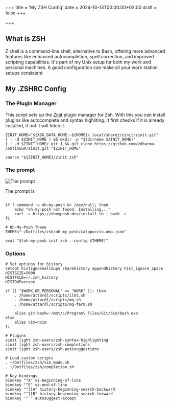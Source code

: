 +++
title = 'My ZSH Config'
date = 2024-10-13T00:00:00+02:00
draft = false
+++

+++
## What is ZSH

Z shell is a command-line shell, alternative to Bash, offering more advanced features like enhanced autocompletion, spell correction, and improved scripting capabilities. It's part of my Unix setup for both my work and personal machines. A good configuration can make all your work station setups consistent 

## My .ZSHRC Config

### The Plugin Manager

This script sets up the [Zinit](https://github.com/zdharma-continuum/zinit) plugin manager for Zsh. With this you can install plugins like autocomplete and syntax highliting. It first checks if it is already installed, if not it will fetch it.

```
ZINIT_HOME="${XDG_DATA_HOME:-${HOME}/.local/share}/zinit/zinit.git"
[ ! -d $ZINIT_HOME ] && mkdir -p "$(dirname $ZINIT_HOME)"
[ ! -d $ZINIT_HOME/.git ] && git clone https://github.com/zdharma-continuum/zinit.git "$ZINIT_HOME"

source "${ZINIT_HOME}/zinit.zsh"
```

### The prompt

![The prompt](/prompt.png)

The prompt is
```

if ! command -v oh-my-posh &> /dev/null; then
    echo "oh-my-posh not found. Installing..."
    curl -s https://ohmyposh.dev/install.sh | bash -s
fi

# Oh-My-Posh Theme
THEME="~/Dotfiles/zsh/oh_my_posh/catppuccin.omp.json"

eval "$(oh-my-posh init zsh --config $THEME)"

```

### Options
```
# Set options for history
setopt histignorealldups sharehistory appendhistory hist_ignore_space
HISTSIZE=5000
HISTFILE=~/.zsh_history
HISTDUP=erase

if [[ "$WORK_OR_PERSONAL" == "WORK" ]]; then
    . /home/attardl/scripts/ilmt.sh
    . /home/attardl/scripts/mq.sh
    . /home/attardl/scripts/mq-farm.sh

    alias git-bash='/mnt/c/Program\ Files/Git/bin/bash.exe'
else
    alias vim=nvim
fi

# Plugins
zinit light zsh-users/zsh-syntax-highlighting
zinit light zsh-users/zsh-completions
zinit light zsh-users/zsh-autosuggestions

# Load custom scripts
. ~/Dotfiles/zsh/vim_mode.sh
. ~/Dotfiles/zsh/completion.sh

# Key bindings
bindkey "^A" vi-beginning-of-line
bindkey "^E" vi-end-of-line
bindkey "^[[A" history-beginning-search-backward
bindkey "^[[B" history-beginning-search-forward
bindkey '^ ' autosuggest-accept
```